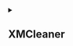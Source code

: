 <details>
<summary><h2>XMCleaner</h2></summary>
<sub><i>Namespace</i></sub><br>
  <details>
  <summary><h3>Core</h3></summary>
  <sub><i>Class</sub></i><br>
  Deals with the startup and inputs. Also chains together all the processing steps. 
    <details><summary><h5>Public Members</h5></summary><details>
      <summary>Init()</summary>
      <sub><i>public member function, return <b>bool</b><br>Declaration: `public bool XMCleaner::Core.Init()`</sub></i><br>
      Is being called from main() upon starting app execution, initialises member classes and variables.
      </details>
      <details>
      <summary>Run(int argc, char* argv[])</summary>
      <sub><i>public member function, return <b>bool</b><br>Declaration: `public bool XMCleaner::Core.Run(int argc, char* argv[])</sub></i><br>
      Is being called from main() after `Core::Init()` returned `true`. Hands over the input arguments to the processing classes.
      </details>
      <details>
      <summary>Stop()</summary>
      <sub><i>public member function, <b>void</b><br>Declaration: `public void XMCleaner::Core.Stop()</i></sub><br>
      Is being called from main() after `Core::Run()` returns an `bool` in accordance to either being successful or not. Cleans up after finishing everything and frees memory again.
      </details>
    </details>
  </details>
  <details>
  <summary><h3>Converters</h3></summary>
  <sub><i>Class</sub></i><br>
    <details>
    <summary><h4>HashLog</h4></summary>
    <sub><i>Class</sub></i><br>
      <details>
      <summary><h5>Public Members</h5></summary> 
        <details>
        <summary>Convert()</summary>
        <sub><i>public member function, <b>void</b></sub></i><br>
        Takes the input `std::string` and feeds it through the processing chain of functions. After operation this parent class's member `std::string outputLine` contains the output data.
        </details>
      </details>
    <details>
    <summary><h5>Private Members</h5></summary> 
      <details>
      <summary>func1</summary>
      funcDescription
      </details>
      <details>
      <summary>func2</summary>
      funcDescription
      </details>
    </details>
  </details>
  <details>
  <summary><h4>ShareLog</h4></summary>
  <sub><i>Class</sub></i><br>
    <details>
    <summary><h5>Public Members</h5></summary>
      <details>
      <summary>func1</summary>
      funcDescription
      </details>
    </details>
  </details>
</details>